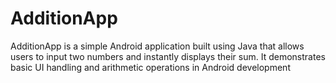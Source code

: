 # AdditionApp
AdditionApp is a simple Android application built using Java that allows users to input two numbers and instantly displays their sum. It demonstrates basic UI handling and arithmetic operations in Android development
